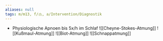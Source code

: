 ```yaml
---
aliases: null
tags: m/m13, f/🫁, a/Intervention/Diagnostik
---
```

- Physiologische Apnoen bis 5x/h im Schlaf
![[Cheyne-Stokes-Atmung]]
![[Kußmaul-Atmung]]
![[Biot-Atmung]]
![[Schnappatmung]]

